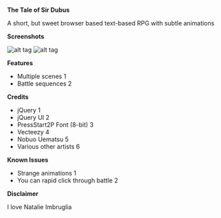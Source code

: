 **The Tale of Sir Dubus**

A short, but sweet browser based text-based RPG with subtle animations

**Screenshots**

![alt tag](https://github.com/abelmark/RPGsite/blob/master/images/screenshot1.png)
![alt tag](https://github.com/abelmark/RPGsite/blob/master/images/screenshot2.png)


  

**Features**

* Multiple scenes 1
* Battle sequences 2

**Credits**

* jQuery 1
* jQuery UI 2
* PressStart2P Font (8-bit) 3
* Vecteezy 4
* Nobuo Uematsu 5
* Various other artists 6

**Known Issues**

* Strange animations 1
* You can rapid click through battle 2

**Disclaimer**

I love Natalie Imbruglia